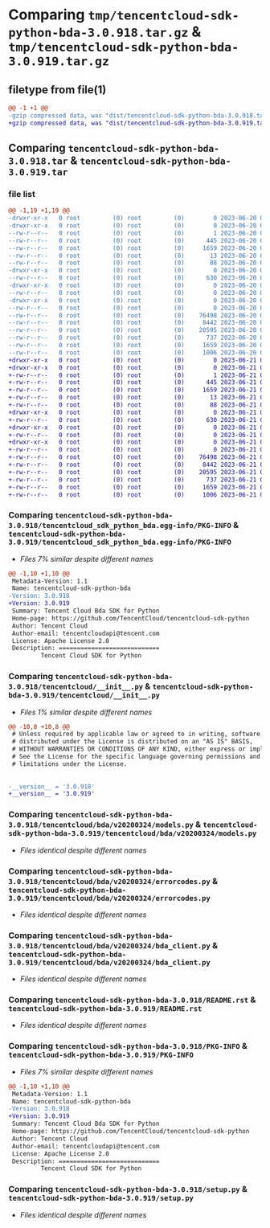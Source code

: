 # Comparing `tmp/tencentcloud-sdk-python-bda-3.0.918.tar.gz` & `tmp/tencentcloud-sdk-python-bda-3.0.919.tar.gz`

## filetype from file(1)

```diff
@@ -1 +1 @@
-gzip compressed data, was "dist/tencentcloud-sdk-python-bda-3.0.918.tar", last modified: Tue Jun 20 02:33:23 2023, max compression
+gzip compressed data, was "dist/tencentcloud-sdk-python-bda-3.0.919.tar", last modified: Wed Jun 21 00:17:50 2023, max compression
```

## Comparing `tencentcloud-sdk-python-bda-3.0.918.tar` & `tencentcloud-sdk-python-bda-3.0.919.tar`

### file list

```diff
@@ -1,19 +1,19 @@
-drwxr-xr-x   0 root         (0) root         (0)        0 2023-06-20 02:33:23.000000 tencentcloud-sdk-python-bda-3.0.918/
-drwxr-xr-x   0 root         (0) root         (0)        0 2023-06-20 02:33:23.000000 tencentcloud-sdk-python-bda-3.0.918/tencentcloud_sdk_python_bda.egg-info/
--rw-r--r--   0 root         (0) root         (0)        1 2023-06-20 02:33:23.000000 tencentcloud-sdk-python-bda-3.0.918/tencentcloud_sdk_python_bda.egg-info/dependency_links.txt
--rw-r--r--   0 root         (0) root         (0)      445 2023-06-20 02:33:23.000000 tencentcloud-sdk-python-bda-3.0.918/tencentcloud_sdk_python_bda.egg-info/SOURCES.txt
--rw-r--r--   0 root         (0) root         (0)     1659 2023-06-20 02:33:23.000000 tencentcloud-sdk-python-bda-3.0.918/tencentcloud_sdk_python_bda.egg-info/PKG-INFO
--rw-r--r--   0 root         (0) root         (0)       13 2023-06-20 02:33:23.000000 tencentcloud-sdk-python-bda-3.0.918/tencentcloud_sdk_python_bda.egg-info/top_level.txt
--rw-r--r--   0 root         (0) root         (0)       88 2023-06-20 02:33:23.000000 tencentcloud-sdk-python-bda-3.0.918/setup.cfg
-drwxr-xr-x   0 root         (0) root         (0)        0 2023-06-20 02:33:23.000000 tencentcloud-sdk-python-bda-3.0.918/tencentcloud/
--rw-r--r--   0 root         (0) root         (0)      630 2023-06-20 02:33:23.000000 tencentcloud-sdk-python-bda-3.0.918/tencentcloud/__init__.py
-drwxr-xr-x   0 root         (0) root         (0)        0 2023-06-20 02:33:23.000000 tencentcloud-sdk-python-bda-3.0.918/tencentcloud/bda/
--rw-r--r--   0 root         (0) root         (0)        0 2023-06-20 02:33:23.000000 tencentcloud-sdk-python-bda-3.0.918/tencentcloud/bda/__init__.py
-drwxr-xr-x   0 root         (0) root         (0)        0 2023-06-20 02:33:23.000000 tencentcloud-sdk-python-bda-3.0.918/tencentcloud/bda/v20200324/
--rw-r--r--   0 root         (0) root         (0)        0 2023-06-20 02:33:23.000000 tencentcloud-sdk-python-bda-3.0.918/tencentcloud/bda/v20200324/__init__.py
--rw-r--r--   0 root         (0) root         (0)    76498 2023-06-20 02:33:23.000000 tencentcloud-sdk-python-bda-3.0.918/tencentcloud/bda/v20200324/models.py
--rw-r--r--   0 root         (0) root         (0)     8442 2023-06-20 02:33:23.000000 tencentcloud-sdk-python-bda-3.0.918/tencentcloud/bda/v20200324/errorcodes.py
--rw-r--r--   0 root         (0) root         (0)    20595 2023-06-20 02:33:23.000000 tencentcloud-sdk-python-bda-3.0.918/tencentcloud/bda/v20200324/bda_client.py
--rw-r--r--   0 root         (0) root         (0)      737 2023-06-20 02:33:23.000000 tencentcloud-sdk-python-bda-3.0.918/README.rst
--rw-r--r--   0 root         (0) root         (0)     1659 2023-06-20 02:33:23.000000 tencentcloud-sdk-python-bda-3.0.918/PKG-INFO
--rw-r--r--   0 root         (0) root         (0)     1006 2023-06-20 02:33:23.000000 tencentcloud-sdk-python-bda-3.0.918/setup.py
+drwxr-xr-x   0 root         (0) root         (0)        0 2023-06-21 00:17:50.000000 tencentcloud-sdk-python-bda-3.0.919/
+drwxr-xr-x   0 root         (0) root         (0)        0 2023-06-21 00:17:50.000000 tencentcloud-sdk-python-bda-3.0.919/tencentcloud_sdk_python_bda.egg-info/
+-rw-r--r--   0 root         (0) root         (0)        1 2023-06-21 00:17:50.000000 tencentcloud-sdk-python-bda-3.0.919/tencentcloud_sdk_python_bda.egg-info/dependency_links.txt
+-rw-r--r--   0 root         (0) root         (0)      445 2023-06-21 00:17:50.000000 tencentcloud-sdk-python-bda-3.0.919/tencentcloud_sdk_python_bda.egg-info/SOURCES.txt
+-rw-r--r--   0 root         (0) root         (0)     1659 2023-06-21 00:17:50.000000 tencentcloud-sdk-python-bda-3.0.919/tencentcloud_sdk_python_bda.egg-info/PKG-INFO
+-rw-r--r--   0 root         (0) root         (0)       13 2023-06-21 00:17:50.000000 tencentcloud-sdk-python-bda-3.0.919/tencentcloud_sdk_python_bda.egg-info/top_level.txt
+-rw-r--r--   0 root         (0) root         (0)       88 2023-06-21 00:17:50.000000 tencentcloud-sdk-python-bda-3.0.919/setup.cfg
+drwxr-xr-x   0 root         (0) root         (0)        0 2023-06-21 00:17:50.000000 tencentcloud-sdk-python-bda-3.0.919/tencentcloud/
+-rw-r--r--   0 root         (0) root         (0)      630 2023-06-21 00:17:50.000000 tencentcloud-sdk-python-bda-3.0.919/tencentcloud/__init__.py
+drwxr-xr-x   0 root         (0) root         (0)        0 2023-06-21 00:17:50.000000 tencentcloud-sdk-python-bda-3.0.919/tencentcloud/bda/
+-rw-r--r--   0 root         (0) root         (0)        0 2023-06-21 00:17:50.000000 tencentcloud-sdk-python-bda-3.0.919/tencentcloud/bda/__init__.py
+drwxr-xr-x   0 root         (0) root         (0)        0 2023-06-21 00:17:50.000000 tencentcloud-sdk-python-bda-3.0.919/tencentcloud/bda/v20200324/
+-rw-r--r--   0 root         (0) root         (0)        0 2023-06-21 00:17:50.000000 tencentcloud-sdk-python-bda-3.0.919/tencentcloud/bda/v20200324/__init__.py
+-rw-r--r--   0 root         (0) root         (0)    76498 2023-06-21 00:17:50.000000 tencentcloud-sdk-python-bda-3.0.919/tencentcloud/bda/v20200324/models.py
+-rw-r--r--   0 root         (0) root         (0)     8442 2023-06-21 00:17:50.000000 tencentcloud-sdk-python-bda-3.0.919/tencentcloud/bda/v20200324/errorcodes.py
+-rw-r--r--   0 root         (0) root         (0)    20595 2023-06-21 00:17:50.000000 tencentcloud-sdk-python-bda-3.0.919/tencentcloud/bda/v20200324/bda_client.py
+-rw-r--r--   0 root         (0) root         (0)      737 2023-06-21 00:17:50.000000 tencentcloud-sdk-python-bda-3.0.919/README.rst
+-rw-r--r--   0 root         (0) root         (0)     1659 2023-06-21 00:17:50.000000 tencentcloud-sdk-python-bda-3.0.919/PKG-INFO
+-rw-r--r--   0 root         (0) root         (0)     1006 2023-06-21 00:17:50.000000 tencentcloud-sdk-python-bda-3.0.919/setup.py
```

### Comparing `tencentcloud-sdk-python-bda-3.0.918/tencentcloud_sdk_python_bda.egg-info/PKG-INFO` & `tencentcloud-sdk-python-bda-3.0.919/tencentcloud_sdk_python_bda.egg-info/PKG-INFO`

 * *Files 7% similar despite different names*

```diff
@@ -1,10 +1,10 @@
 Metadata-Version: 1.1
 Name: tencentcloud-sdk-python-bda
-Version: 3.0.918
+Version: 3.0.919
 Summary: Tencent Cloud Bda SDK for Python
 Home-page: https://github.com/TencentCloud/tencentcloud-sdk-python
 Author: Tencent Cloud
 Author-email: tencentcloudapi@tencent.com
 License: Apache License 2.0
 Description: ============================
         Tencent Cloud SDK for Python
```

### Comparing `tencentcloud-sdk-python-bda-3.0.918/tencentcloud/__init__.py` & `tencentcloud-sdk-python-bda-3.0.919/tencentcloud/__init__.py`

 * *Files 1% similar despite different names*

```diff
@@ -10,8 +10,8 @@
 # Unless required by applicable law or agreed to in writing, software
 # distributed under the License is distributed on an "AS IS" BASIS,
 # WITHOUT WARRANTIES OR CONDITIONS OF ANY KIND, either express or implied.
 # See the License for the specific language governing permissions and
 # limitations under the License.
 
 
-__version__ = '3.0.918'
+__version__ = '3.0.919'
```

### Comparing `tencentcloud-sdk-python-bda-3.0.918/tencentcloud/bda/v20200324/models.py` & `tencentcloud-sdk-python-bda-3.0.919/tencentcloud/bda/v20200324/models.py`

 * *Files identical despite different names*

### Comparing `tencentcloud-sdk-python-bda-3.0.918/tencentcloud/bda/v20200324/errorcodes.py` & `tencentcloud-sdk-python-bda-3.0.919/tencentcloud/bda/v20200324/errorcodes.py`

 * *Files identical despite different names*

### Comparing `tencentcloud-sdk-python-bda-3.0.918/tencentcloud/bda/v20200324/bda_client.py` & `tencentcloud-sdk-python-bda-3.0.919/tencentcloud/bda/v20200324/bda_client.py`

 * *Files identical despite different names*

### Comparing `tencentcloud-sdk-python-bda-3.0.918/README.rst` & `tencentcloud-sdk-python-bda-3.0.919/README.rst`

 * *Files identical despite different names*

### Comparing `tencentcloud-sdk-python-bda-3.0.918/PKG-INFO` & `tencentcloud-sdk-python-bda-3.0.919/PKG-INFO`

 * *Files 7% similar despite different names*

```diff
@@ -1,10 +1,10 @@
 Metadata-Version: 1.1
 Name: tencentcloud-sdk-python-bda
-Version: 3.0.918
+Version: 3.0.919
 Summary: Tencent Cloud Bda SDK for Python
 Home-page: https://github.com/TencentCloud/tencentcloud-sdk-python
 Author: Tencent Cloud
 Author-email: tencentcloudapi@tencent.com
 License: Apache License 2.0
 Description: ============================
         Tencent Cloud SDK for Python
```

### Comparing `tencentcloud-sdk-python-bda-3.0.918/setup.py` & `tencentcloud-sdk-python-bda-3.0.919/setup.py`

 * *Files identical despite different names*


